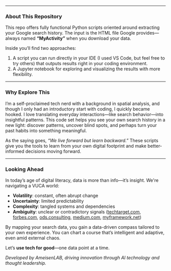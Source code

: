 
---

### **About This Repository**

This repo offers fully functional Python scripts oriented around extracting your Google search history. The input is the HTML file Google provides—always named **“MyActivity”** when you download your data.

Inside you’ll find two approaches:

1. A script you can run directly in your IDE (I used VS Code, but feel free to try others) that outputs results right in your coding environment.
2. A Jupyter notebook for exploring and visualizing the results with more flexibility.

---

### **Why Explore This**

I’m a self-proclaimed tech nerd with a background in spatial analysis, and though I only had an introductory start with coding, I quickly became hooked. I love translating everyday interactions—like search behavior—into insightful patterns. This code set helps you see your own search history in a new light: discover patterns, uncover blind spots, and perhaps turn your past habits into something meaningful.

As the saying goes, *“We live forward but learn backward.”* These scripts give you the tools to learn from your own digital footprint and make better-informed decisions moving forward.

---

### **Looking Ahead**

In today’s age of digital literacy, data is more than info—it’s insight. We're navigating a VUCA world:

* **Volatility**: constant, often abrupt change
* **Uncertainty**: limited predictability
* **Complexity**: tangled systems and dependencies
* **Ambiguity**: unclear or contradictory signals ([techtarget.com][1], [forbes.com][2], [ods.consulting][3], [medium.com][4], [myframework.net][5])

By mapping your search data, you gain a data-driven compass tailored to your own experience. You can chart a course that’s intelligent and adaptive, even amid external chaos.

Let’s **use tech for good**—one data point at a time.

*Developed by AmeisenLAB, driving innovation through AI technology and thought leadership.*

[1]: https://www.techtarget.com/whatis/definition/VUCA-volatility-uncertainty-complexity-and-ambiguity?utm_source=chatgpt.com "What is VUCA (Volatility, Uncertainty, Complexity and Ambiguity)? | Definition from TechTarget"
[2]: https://www.forbes.com/sites/jeroenkraaijenbrink/2018/12/19/what-does-vuca-really-mean/?utm_source=chatgpt.com "What Does VUCA Really Mean?"
[3]: https://ods.consulting/insights/vuca/?utm_source=chatgpt.com "Vuca | ODS Consulting"
[4]: https://medium.com/%40santarovich/vuca-world-navigating-uncertainty-with-agility-and-innovation-f19115f50307?utm_source=chatgpt.com "VUCA World: Navigating Uncertainty with Agility and Innovation | by Olga Santarovich | Medium"
[5]: https://myframework.net/vuca-framework/?utm_source=chatgpt.com "VUCA Framework – Understanding And Managing Change In A Complex World | Myframework"

